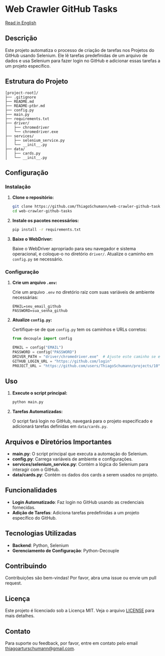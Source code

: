 # Web Crawler GitHub Tasks

[Read in English](README.md)

## Descrição

Este projeto automatiza o processo de criação de tarefas nos Projetos do GitHub usando Selenium. Ele lê tarefas predefinidas de um arquivo de dados e usa Selenium para fazer login no GitHub e adicionar essas tarefas a um projeto específico.

## Estrutura do Projeto

```plaintext
[project-root]/
├── .gitignore
├── README.md
├── README-ptbr.md
├── config.py
├── main.py
├── requirements.txt
├── driver/
│   ├── chromedriver
│   └── chromedriver.exe
├── services/
│   ├── selenium_service.py
│   └── __init__.py
├── data/
│   ├── cards.py
│   └── __init__.py
```

## Configuração

### Instalação

1. **Clone o repositório:**
    
    ```bash
    git clone https://github.com/ThiagoSchumann/web-crawler-github-tasks
    cd web-crawler-github-tasks
    ```
    
2. **Instale os pacotes necessários:**
    
    ```bash
    pip install -r requirements.txt
    ```
    
3. **Baixe o WebDriver:**
    
    Baixe o WebDriver apropriado para seu navegador e sistema operacional, e coloque-o no diretório `driver/`. Atualize o caminho em `config.py` se necessário.

### Configuração

1. **Crie um arquivo `.env`:**
    
    Crie um arquivo `.env` no diretório raiz com suas variáveis de ambiente necessárias:
    
    ```env
    EMAIL=seu_email_github
    PASSWORD=sua_senha_github
    ```
    
2. **Atualize `config.py`:**
    
    Certifique-se de que `config.py` tem os caminhos e URLs corretos:
    
    ```python
    from decouple import config

    EMAIL = config("EMAIL")
    PASSWORD = config("PASSWORD")
    DRIVER_PATH = "driver/chromedriver.exe"  # Ajuste este caminho se estiver usando um SO diferente
    GITHUB_LOGIN_URL = "https://github.com/login"
    PROJECT_URL = "https://github.com/users/ThiagoSchumann/projects/10"
    ```

## Uso

1. **Execute o script principal:**
    
    ```bash
    python main.py
    ```
    
2. **Tarefas Automatizadas:**
    
    O script fará login no GitHub, navegará para o projeto especificado e adicionará tarefas definidas em `data/cards.py`.

## Arquivos e Diretórios Importantes

- **main.py**: O script principal que executa a automação do Selenium.
- **config.py**: Carrega variáveis de ambiente e configurações.
- **services/selenium_service.py**: Contém a lógica do Selenium para interagir com o GitHub.
- **data/cards.py**: Contém os dados dos cards a serem usados no projeto.

## Funcionalidades

- **Login Automatizado**: Faz login no GitHub usando as credenciais fornecidas.
- **Adição de Tarefas**: Adiciona tarefas predefinidas a um projeto específico do GitHub.

## Tecnologias Utilizadas

- **Backend**: Python, Selenium
- **Gerenciamento de Configuração**: Python-Decouple

## Contribuindo

Contribuições são bem-vindas! Por favor, abra uma issue ou envie um pull request.

## Licença

Este projeto é licenciado sob a Licença MIT. Veja o arquivo [LICENSE](LICENSE) para mais detalhes.

## Contato

Para suporte ou feedback, por favor, entre em contato pelo email [thiagoarturschumann@gmail.com](mailto:thiagoarturschumann@gmail.com).